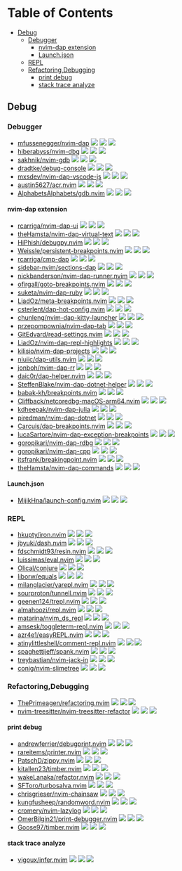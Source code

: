 # Table of Contents

<!-- toc -->

- [Debug](#debug)
  * [Debugger](#debugger)
    + [nvim-dap extension](#nvim-dap-extension)
    + [Launch.json](#launchjson)
  * [REPL](#repl)
  * [Refactoring,Debugging](#refactoringdebugging)
    + [print debug](#print-debug)
    + [stack trace analyze](#stack-trace-analyze)

<!-- tocstop -->

## Debug

### Debugger

- [mfussenegger/nvim-dap](https://github.com/mfussenegger/nvim-dap) ![](https://img.shields.io/github/stars/mfussenegger/nvim-dap) ![](https://img.shields.io/github/last-commit/mfussenegger/nvim-dap) ![](https://img.shields.io/github/commit-activity/y/mfussenegger/nvim-dap)
- [hiberabyss/nvim-dbg](https://github.com/hiberabyss/nvim-dbg) ![](https://img.shields.io/github/stars/hiberabyss/nvim-dbg) ![](https://img.shields.io/github/last-commit/hiberabyss/nvim-dbg) ![](https://img.shields.io/github/commit-activity/y/hiberabyss/nvim-dbg)
- [sakhnik/nvim-gdb](https://github.com/sakhnik/nvim-gdb) ![](https://img.shields.io/github/stars/sakhnik/nvim-gdb) ![](https://img.shields.io/github/last-commit/sakhnik/nvim-gdb) ![](https://img.shields.io/github/commit-activity/y/sakhnik/nvim-gdb)
- [dradtke/debug-console](https://github.com/dradtke/debug-console) ![](https://img.shields.io/github/stars/dradtke/debug-console) ![](https://img.shields.io/github/last-commit/dradtke/debug-console) ![](https://img.shields.io/github/commit-activity/y/dradtke/debug-console)
- [mxsdev/nvim-dap-vscode-js](https://github.com/mxsdev/nvim-dap-vscode-js) ![](https://img.shields.io/github/stars/mxsdev/nvim-dap-vscode-js) ![](https://img.shields.io/github/last-commit/mxsdev/nvim-dap-vscode-js) ![](https://img.shields.io/github/commit-activity/y/mxsdev/nvim-dap-vscode-js)
- [austin5627/acr.nvim](https://github.com/austin5627/acr.nvim) ![](https://img.shields.io/github/stars/austin5627/acr.nvim) ![](https://img.shields.io/github/last-commit/austin5627/acr.nvim) ![](https://img.shields.io/github/commit-activity/y/austin5627/acr.nvim)
- [AlphabetsAlphabets/gdb.nvim](https://github.com/AlphabetsAlphabets/gdb.nvim) ![](https://img.shields.io/github/stars/AlphabetsAlphabets/gdb.nvim) ![](https://img.shields.io/github/last-commit/AlphabetsAlphabets/gdb.nvim) ![](https://img.shields.io/github/commit-activity/y/AlphabetsAlphabets/gdb.nvim)

#### nvim-dap extension

- [rcarriga/nvim-dap-ui](https://github.com/rcarriga/nvim-dap-ui) ![](https://img.shields.io/github/stars/rcarriga/nvim-dap-ui) ![](https://img.shields.io/github/last-commit/rcarriga/nvim-dap-ui) ![](https://img.shields.io/github/commit-activity/y/rcarriga/nvim-dap-ui)
- [theHamsta/nvim-dap-virtual-text](https://github.com/theHamsta/nvim-dap-virtual-text) ![](https://img.shields.io/github/stars/theHamsta/nvim-dap-virtual-text) ![](https://img.shields.io/github/last-commit/theHamsta/nvim-dap-virtual-text) ![](https://img.shields.io/github/commit-activity/y/theHamsta/nvim-dap-virtual-text)
- [HiPhish/debugpy.nvim](https://github.com/HiPhish/debugpy.nvim) ![](https://img.shields.io/github/stars/HiPhish/debugpy.nvim) ![](https://img.shields.io/github/last-commit/HiPhish/debugpy.nvim) ![](https://img.shields.io/github/commit-activity/y/HiPhish/debugpy.nvim)
- [Weissle/persistent-breakpoints.nvim](https://github.com/Weissle/persistent-breakpoints.nvim) ![](https://img.shields.io/github/stars/Weissle/persistent-breakpoints.nvim) ![](https://img.shields.io/github/last-commit/Weissle/persistent-breakpoints.nvim) ![](https://img.shields.io/github/commit-activity/y/Weissle/persistent-breakpoints.nvim)
- [rcarriga/cmp-dap](https://github.com/rcarriga/cmp-dap) ![](https://img.shields.io/github/stars/rcarriga/cmp-dap) ![](https://img.shields.io/github/last-commit/rcarriga/cmp-dap) ![](https://img.shields.io/github/commit-activity/y/rcarriga/cmp-dap)
- [sidebar-nvim/sections-dap](https://github.com/sidebar-nvim/sections-dap) ![](https://img.shields.io/github/stars/sidebar-nvim/sections-dap) ![](https://img.shields.io/github/last-commit/sidebar-nvim/sections-dap) ![](https://img.shields.io/github/commit-activity/y/sidebar-nvim/sections-dap)
- [nickbanderson/nvim-dap-runner.nvim](https://github.com/nickbanderson/nvim-dap-runner.nvim) ![](https://img.shields.io/github/stars/nickbanderson/nvim-dap-runner.nvim) ![](https://img.shields.io/github/last-commit/nickbanderson/nvim-dap-runner.nvim) ![](https://img.shields.io/github/commit-activity/y/nickbanderson/nvim-dap-runner.nvim)
- [ofirgall/goto-breakpoints.nvim](https://github.com/ofirgall/goto-breakpoints.nvim) ![](https://img.shields.io/github/stars/ofirgall/goto-breakpoints.nvim) ![](https://img.shields.io/github/last-commit/ofirgall/goto-breakpoints.nvim) ![](https://img.shields.io/github/commit-activity/y/ofirgall/goto-breakpoints.nvim)
- [suketa/nvim-dap-ruby](https://github.com/suketa/nvim-dap-ruby) ![](https://img.shields.io/github/stars/suketa/nvim-dap-ruby) ![](https://img.shields.io/github/last-commit/suketa/nvim-dap-ruby) ![](https://img.shields.io/github/commit-activity/y/suketa/nvim-dap-ruby)
- [LiadOz/meta-breakpoints.nvim](https://github.com/LiadOz/meta-breakpoints.nvim) ![](https://img.shields.io/github/stars/LiadOz/meta-breakpoints.nvim) ![](https://img.shields.io/github/last-commit/LiadOz/meta-breakpoints.nvim) ![](https://img.shields.io/github/commit-activity/y/LiadOz/meta-breakpoints.nvim)
- [csterlent/dap-hot-config.nvim](https://github.com/csterlent/dap-hot-config.nvim) ![](https://img.shields.io/github/stars/csterlent/dap-hot-config.nvim) ![](https://img.shields.io/github/last-commit/csterlent/dap-hot-config.nvim) ![](https://img.shields.io/github/commit-activity/y/csterlent/dap-hot-config.nvim)
- [chunleng/nvim-dap-kitty-launcher](https://github.com/chunleng/nvim-dap-kitty-launcher) ![](https://img.shields.io/github/stars/chunleng/nvim-dap-kitty-launcher) ![](https://img.shields.io/github/last-commit/chunleng/nvim-dap-kitty-launcher) ![](https://img.shields.io/github/commit-activity/y/chunleng/nvim-dap-kitty-launcher)
- [przepompownia/nvim-dap-tab](https://github.com/przepompownia/nvim-dap-tab) ![](https://img.shields.io/github/stars/przepompownia/nvim-dap-tab) ![](https://img.shields.io/github/last-commit/przepompownia/nvim-dap-tab) ![](https://img.shields.io/github/commit-activity/y/przepompownia/nvim-dap-tab)
- [GitEdvard/read-settings.nvim](https://github.com/GitEdvard/read-settings.nvim) ![](https://img.shields.io/github/stars/GitEdvard/read-settings.nvim) ![](https://img.shields.io/github/last-commit/GitEdvard/read-settings.nvim) ![](https://img.shields.io/github/commit-activity/y/GitEdvard/read-settings.nvim)
- [LiadOz/nvim-dap-repl-highlights](https://github.com/LiadOz/nvim-dap-repl-highlights) ![](https://img.shields.io/github/stars/LiadOz/nvim-dap-repl-highlights) ![](https://img.shields.io/github/last-commit/LiadOz/nvim-dap-repl-highlights) ![](https://img.shields.io/github/commit-activity/y/LiadOz/nvim-dap-repl-highlights)
- [kilisio/nvim-dap-projects](https://github.com/kilisio/nvim-dap-projects) ![](https://img.shields.io/github/stars/kilisio/nvim-dap-projects) ![](https://img.shields.io/github/last-commit/kilisio/nvim-dap-projects) ![](https://img.shields.io/github/commit-activity/y/kilisio/nvim-dap-projects)
- [niuiic/dap-utils.nvim](https://github.com/niuiic/dap-utils.nvim) ![](https://img.shields.io/github/stars/niuiic/dap-utils.nvim) ![](https://img.shields.io/github/last-commit/niuiic/dap-utils.nvim) ![](https://img.shields.io/github/commit-activity/y/niuiic/dap-utils.nvim)
- [jonboh/nvim-dap-rr](https://github.com/jonboh/nvim-dap-rr) ![](https://img.shields.io/github/stars/jonboh/nvim-dap-rr) ![](https://img.shields.io/github/last-commit/jonboh/nvim-dap-rr) ![](https://img.shields.io/github/commit-activity/y/jonboh/nvim-dap-rr)
- [daic0r/dap-helper.nvim](https://github.com/daic0r/dap-helper.nvim) ![](https://img.shields.io/github/stars/daic0r/dap-helper.nvim) ![](https://img.shields.io/github/last-commit/daic0r/dap-helper.nvim) ![](https://img.shields.io/github/commit-activity/y/daic0r/dap-helper.nvim)
- [SteffenBlake/nvim-dap-dotnet-helper](https://github.com/SteffenBlake/nvim-dap-dotnet-helper) ![](https://img.shields.io/github/stars/SteffenBlake/nvim-dap-dotnet-helper) ![](https://img.shields.io/github/last-commit/SteffenBlake/nvim-dap-dotnet-helper) ![](https://img.shields.io/github/commit-activity/y/SteffenBlake/nvim-dap-dotnet-helper)
- [babak-kh/breakpoints.nvim](https://github.com/babak-kh/breakpoints.nvim) ![](https://img.shields.io/github/stars/babak-kh/breakpoints.nvim) ![](https://img.shields.io/github/last-commit/babak-kh/breakpoints.nvim) ![](https://img.shields.io/github/commit-activity/y/babak-kh/breakpoints.nvim)
- [Cliffback/netcoredbg-macOS-arm64.nvim](https://github.com/Cliffback/netcoredbg-macOS-arm64.nvim) ![](https://img.shields.io/github/stars/Cliffback/netcoredbg-macOS-arm64.nvim) ![](https://img.shields.io/github/last-commit/Cliffback/netcoredbg-macOS-arm64.nvim) ![](https://img.shields.io/github/commit-activity/y/Cliffback/netcoredbg-macOS-arm64.nvim)
- [kdheepak/nvim-dap-julia](https://github.com/kdheepak/nvim-dap-julia) ![](https://img.shields.io/github/stars/kdheepak/nvim-dap-julia) ![](https://img.shields.io/github/last-commit/kdheepak/nvim-dap-julia) ![](https://img.shields.io/github/commit-activity/y/kdheepak/nvim-dap-julia)
- [piredman/nvim-dap-dotnet](https://github.com/piredman/nvim-dap-dotnet) ![](https://img.shields.io/github/stars/piredman/nvim-dap-dotnet) ![](https://img.shields.io/github/last-commit/piredman/nvim-dap-dotnet) ![](https://img.shields.io/github/commit-activity/y/piredman/nvim-dap-dotnet)
- [Carcuis/dap-breakpoints.nvim](https://github.com/Carcuis/dap-breakpoints.nvim) ![](https://img.shields.io/github/stars/Carcuis/dap-breakpoints.nvim) ![](https://img.shields.io/github/last-commit/Carcuis/dap-breakpoints.nvim) ![](https://img.shields.io/github/commit-activity/y/Carcuis/dap-breakpoints.nvim)
- [lucaSartore/nvim-dap-exception-breakpoints](https://github.com/lucaSartore/nvim-dap-exception-breakpoints) ![](https://img.shields.io/github/stars/lucaSartore/nvim-dap-exception-breakpoints) ![](https://img.shields.io/github/last-commit/lucaSartore/nvim-dap-exception-breakpoints) ![](https://img.shields.io/github/commit-activity/y/lucaSartore/nvim-dap-exception-breakpoints)
- [goropikari/nvim-dap-rdbg](https://github.com/goropikari/nvim-dap-rdbg) ![](https://img.shields.io/github/stars/goropikari/nvim-dap-rdbg) ![](https://img.shields.io/github/last-commit/goropikari/nvim-dap-rdbg) ![](https://img.shields.io/github/commit-activity/y/goropikari/nvim-dap-rdbg)
- [goropikari/nvim-dap-cpp](https://github.com/goropikari/nvim-dap-cpp) ![](https://img.shields.io/github/stars/goropikari/nvim-dap-cpp) ![](https://img.shields.io/github/last-commit/goropikari/nvim-dap-cpp) ![](https://img.shields.io/github/commit-activity/y/goropikari/nvim-dap-cpp)
- [itsfrank/breakingpoint.nvim](https://github.com/itsfrank/breakingpoint.nvim) ![](https://img.shields.io/github/stars/itsfrank/breakingpoint.nvim) ![](https://img.shields.io/github/last-commit/itsfrank/breakingpoint.nvim) ![](https://img.shields.io/github/commit-activity/y/itsfrank/breakingpoint.nvim)
- [theHamsta/nvim-dap-commands](https://github.com/theHamsta/nvim-dap-commands) ![](https://img.shields.io/github/stars/theHamsta/nvim-dap-commands) ![](https://img.shields.io/github/last-commit/theHamsta/nvim-dap-commands) ![](https://img.shields.io/github/commit-activity/y/theHamsta/nvim-dap-commands)

#### Launch.json

- [MijikHna/launch-config.nvim](https://github.com/MijikHna/launch-config.nvim) ![](https://img.shields.io/github/stars/MijikHna/launch-config.nvim) ![](https://img.shields.io/github/last-commit/MijikHna/launch-config.nvim) ![](https://img.shields.io/github/commit-activity/y/MijikHna/launch-config.nvim)

### REPL

- [hkupty/iron.nvim](https://github.com/hkupty/iron.nvim) ![](https://img.shields.io/github/stars/hkupty/iron.nvim) ![](https://img.shields.io/github/last-commit/hkupty/iron.nvim) ![](https://img.shields.io/github/commit-activity/y/hkupty/iron.nvim)
- [jbyuki/dash.nvim](https://github.com/jbyuki/dash.nvim) ![](https://img.shields.io/github/stars/jbyuki/dash.nvim) ![](https://img.shields.io/github/last-commit/jbyuki/dash.nvim) ![](https://img.shields.io/github/commit-activity/y/jbyuki/dash.nvim)
- [fdschmidt93/resin.nvim](https://github.com/fdschmidt93/resin.nvim) ![](https://img.shields.io/github/stars/fdschmidt93/resin.nvim) ![](https://img.shields.io/github/last-commit/fdschmidt93/resin.nvim) ![](https://img.shields.io/github/commit-activity/y/fdschmidt93/resin.nvim)
- [luissimas/eval.nvim](https://github.com/luissimas/eval.nvim) ![](https://img.shields.io/github/stars/luissimas/eval.nvim) ![](https://img.shields.io/github/last-commit/luissimas/eval.nvim) ![](https://img.shields.io/github/commit-activity/y/luissimas/eval.nvim)
- [Olical/conjure](https://github.com/Olical/conjure) ![](https://img.shields.io/github/stars/Olical/conjure) ![](https://img.shields.io/github/last-commit/Olical/conjure) ![](https://img.shields.io/github/commit-activity/y/Olical/conjure)
- [liborw/equals](https://github.com/liborw/equals) ![](https://img.shields.io/github/stars/liborw/equals) ![](https://img.shields.io/github/last-commit/liborw/equals) ![](https://img.shields.io/github/commit-activity/y/liborw/equals)
- [milanglacier/yarepl.nvim](https://github.com/milanglacier/yarepl.nvim) ![](https://img.shields.io/github/stars/milanglacier/yarepl.nvim) ![](https://img.shields.io/github/last-commit/milanglacier/yarepl.nvim) ![](https://img.shields.io/github/commit-activity/y/milanglacier/yarepl.nvim)
- [sourproton/tunnell.nvim](https://github.com/sourproton/tunnell.nvim) ![](https://img.shields.io/github/stars/sourproton/tunnell.nvim) ![](https://img.shields.io/github/last-commit/sourproton/tunnell.nvim) ![](https://img.shields.io/github/commit-activity/y/sourproton/tunnell.nvim)
- [geenen124/trepl.nvim](https://github.com/geenen124/trepl.nvim) ![](https://img.shields.io/github/stars/geenen124/trepl.nvim) ![](https://img.shields.io/github/last-commit/geenen124/trepl.nvim) ![](https://img.shields.io/github/commit-activity/y/geenen124/trepl.nvim)
- [almahoozi/repl.nvim](https://github.com/almahoozi/repl.nvim) ![](https://img.shields.io/github/stars/almahoozi/repl.nvim) ![](https://img.shields.io/github/last-commit/almahoozi/repl.nvim) ![](https://img.shields.io/github/commit-activity/y/almahoozi/repl.nvim)
- [matarina/nvim_ds_repl](https://github.com/matarina/nvim_ds_repl) ![](https://img.shields.io/github/stars/matarina/nvim_ds_repl) ![](https://img.shields.io/github/last-commit/matarina/nvim_ds_repl) ![](https://img.shields.io/github/commit-activity/y/matarina/nvim_ds_repl)
- [amsesk/toggleterm-repl.nvim](https://github.com/amsesk/toggleterm-repl.nvim) ![](https://img.shields.io/github/stars/amsesk/toggleterm-repl.nvim) ![](https://img.shields.io/github/last-commit/amsesk/toggleterm-repl.nvim) ![](https://img.shields.io/github/commit-activity/y/amsesk/toggleterm-repl.nvim)
- [azr4e1/easyREPL.nvim](https://github.com/azr4e1/easyREPL.nvim) ![](https://img.shields.io/github/stars/azr4e1/easyREPL.nvim) ![](https://img.shields.io/github/last-commit/azr4e1/easyREPL.nvim) ![](https://img.shields.io/github/commit-activity/y/azr4e1/easyREPL.nvim)
- [atinylittleshell/comment-repl.nvim](https://github.com/atinylittleshell/comment-repl.nvim) ![](https://img.shields.io/github/stars/atinylittleshell/comment-repl.nvim) ![](https://img.shields.io/github/last-commit/atinylittleshell/comment-repl.nvim) ![](https://img.shields.io/github/commit-activity/y/atinylittleshell/comment-repl.nvim)
- [spaghettijeff/spank.nvim](https://github.com/spaghettijeff/spank.nvim) ![](https://img.shields.io/github/stars/spaghettijeff/spank.nvim) ![](https://img.shields.io/github/last-commit/spaghettijeff/spank.nvim) ![](https://img.shields.io/github/commit-activity/y/spaghettijeff/spank.nvim)
- [treybastian/nvim-jack-in](https://github.com/treybastian/nvim-jack-in) ![](https://img.shields.io/github/stars/treybastian/nvim-jack-in) ![](https://img.shields.io/github/last-commit/treybastian/nvim-jack-in) ![](https://img.shields.io/github/commit-activity/y/treybastian/nvim-jack-in)
- [conig/nvim-slimetree](https://github.com/conig/nvim-slimetree) ![](https://img.shields.io/github/stars/conig/nvim-slimetree) ![](https://img.shields.io/github/last-commit/conig/nvim-slimetree) ![](https://img.shields.io/github/commit-activity/y/conig/nvim-slimetree)

### Refactoring,Debugging

- [ThePrimeagen/refactoring.nvim](https://github.com/ThePrimeagen/refactoring.nvim) ![](https://img.shields.io/github/stars/ThePrimeagen/refactoring.nvim) ![](https://img.shields.io/github/last-commit/ThePrimeagen/refactoring.nvim) ![](https://img.shields.io/github/commit-activity/y/ThePrimeagen/refactoring.nvim)
- [nvim-treesitter/nvim-treesitter-refactor](https://github.com/nvim-treesitter/nvim-treesitter-refactor) ![](https://img.shields.io/github/stars/nvim-treesitter/nvim-treesitter-refactor) ![](https://img.shields.io/github/last-commit/nvim-treesitter/nvim-treesitter-refactor) ![](https://img.shields.io/github/commit-activity/y/nvim-treesitter/nvim-treesitter-refactor)

#### print debug

- [andrewferrier/debugprint.nvim](https://github.com/andrewferrier/debugprint.nvim) ![](https://img.shields.io/github/stars/andrewferrier/debugprint.nvim) ![](https://img.shields.io/github/last-commit/andrewferrier/debugprint.nvim) ![](https://img.shields.io/github/commit-activity/y/andrewferrier/debugprint.nvim)
- [rareitems/printer.nvim](https://github.com/rareitems/printer.nvim) ![](https://img.shields.io/github/stars/rareitems/printer.nvim) ![](https://img.shields.io/github/last-commit/rareitems/printer.nvim) ![](https://img.shields.io/github/commit-activity/y/rareitems/printer.nvim)
- [PatschD/zippy.nvim](https://github.com/PatschD/zippy.nvim) ![](https://img.shields.io/github/stars/PatschD/zippy.nvim) ![](https://img.shields.io/github/last-commit/PatschD/zippy.nvim) ![](https://img.shields.io/github/commit-activity/y/PatschD/zippy.nvim)
- [kitallen23/timber.nvim](https://github.com/kitallen23/timber.nvim) ![](https://img.shields.io/github/stars/kitallen23/timber.nvim) ![](https://img.shields.io/github/last-commit/kitallen23/timber.nvim) ![](https://img.shields.io/github/commit-activity/y/kitallen23/timber.nvim)
- [wakeLanaka/refactor.nvim](https://github.com/wakeLanaka/refactor.nvim) ![](https://img.shields.io/github/stars/wakeLanaka/refactor.nvim) ![](https://img.shields.io/github/last-commit/wakeLanaka/refactor.nvim) ![](https://img.shields.io/github/commit-activity/y/wakeLanaka/refactor.nvim)
- [SFToro/turbosalva.nvim](https://github.com/SFToro/turbosalva.nvim) ![](https://img.shields.io/github/stars/SFToro/turbosalva.nvim) ![](https://img.shields.io/github/last-commit/SFToro/turbosalva.nvim) ![](https://img.shields.io/github/commit-activity/y/SFToro/turbosalva.nvim)
- [chrisgrieser/nvim-chainsaw](https://github.com/chrisgrieser/nvim-chainsaw) ![](https://img.shields.io/github/stars/chrisgrieser/nvim-chainsaw) ![](https://img.shields.io/github/last-commit/chrisgrieser/nvim-chainsaw) ![](https://img.shields.io/github/commit-activity/y/chrisgrieser/nvim-chainsaw)
- [kungfusheep/randomword.nvim](https://github.com/kungfusheep/randomword.nvim) ![](https://img.shields.io/github/stars/kungfusheep/randomword.nvim) ![](https://img.shields.io/github/last-commit/kungfusheep/randomword.nvim) ![](https://img.shields.io/github/commit-activity/y/kungfusheep/randomword.nvim)
- [cromery/nvim-lazylog](https://github.com/cromery/nvim-lazylog) ![](https://img.shields.io/github/stars/cromery/nvim-lazylog) ![](https://img.shields.io/github/last-commit/cromery/nvim-lazylog) ![](https://img.shields.io/github/commit-activity/y/cromery/nvim-lazylog)
- [OmerBilgin21/print-debugger.nvim](https://github.com/OmerBilgin21/print-debugger.nvim) ![](https://img.shields.io/github/stars/OmerBilgin21/print-debugger.nvim) ![](https://img.shields.io/github/last-commit/OmerBilgin21/print-debugger.nvim) ![](https://img.shields.io/github/commit-activity/y/OmerBilgin21/print-debugger.nvim)
- [Goose97/timber.nvim](https://github.com/Goose97/timber.nvim) ![](https://img.shields.io/github/stars/Goose97/timber.nvim) ![](https://img.shields.io/github/last-commit/Goose97/timber.nvim) ![](https://img.shields.io/github/commit-activity/y/Goose97/timber.nvim)

#### stack trace analyze

- [vigoux/infer.nvim](https://github.com/vigoux/infer.nvim) ![](https://img.shields.io/github/stars/vigoux/infer.nvim) ![](https://img.shields.io/github/last-commit/vigoux/infer.nvim) ![](https://img.shields.io/github/commit-activity/y/vigoux/infer.nvim)
